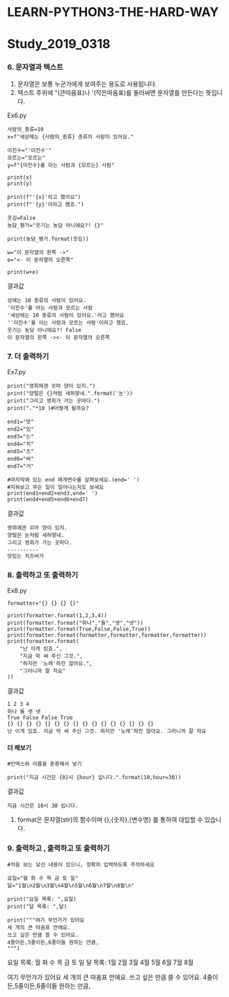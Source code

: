 # LEARN-PYTHON3-THE-HARD-WAY

# Study_2019_0318

### 6. 문자열과 텍스트
1) 문자열은 보통 누군가에게 보여주는 용도로 사용됩니다.
2) 텍스트 주위에 "(큰따옴표)나 '(작은따옴표)를 둘러싸면 문자열를 만든다는 뜻입니다.

Ex6.py
```
사람의_종류=10
x=f"세상에는 {사람의_종류} 종류의 사람이 있어요."

이진수="'이진수'"
모르는="모르는"
y=f"{이진수}를 아는 사람과 {모르는} 사람"

print(x)
print(y)

print(f"'{x}'라고 했어요")
print(f"'{y}'이라고 했죠.")

웃김=False
농담_평가="웃기는 농담 아니에요?! {}"

print(농담_평가.format(웃김))

w="이 문자열의 왼쪽 ->"
e="<- 이 문자열의 오른쪽"

print(w+e)
```
결과값 
```
상에는 10 종류의 사람이 있어요.
'이진수'를 아는 사람과 모르는 사람
'세상에는 10 종류의 사람이 있어요.'라고 했어요
''이진수'를 아는 사람과 모르는 사람'이라고 했죠.
웃기는 농담 아니에요?! False
이 문자열의 왼쪽 -><- 이 문자열의 오른쪽
```
### 7. 더 출력하기
Ex7.py
```
print("영희에겐 꼬마 양이 있지.")
print("양털은 {}처럼 새하얗네.".format('눈'))
print("그리고 영희가 가는 곳마다.")
print("."*10 )#어떻게 될까요?

end1="맛"
end2="있"
end3="는"
end4="치"
end5="즈"
end6="버"
end7="거"

#마지막에 있는 end 매개변수를 살펴보세요.(end=' ')
#지워보고 무슨 일이 일어나는지도 보세요
print(end1+end2+end3,end=' ')
print(end4+end5+end6+end7)
```

결과값
```
영희에겐 꼬마 양이 있지.
양털은 눈처럼 새하얗네.
그리고 영희가 가는 곳마다.
..........
맛있는 치즈버거
```

### 8. 출력하고 또 출력하기

Ex8.py
```
formatter="{} {} {} {}"

print(formatter.format(1,2,3,4))
print(formatter.format("하나","둘","셋","넷"))
print(formatter.format(True,False,False,True))
print(formatter.format(formatter,formatter,formatter,formatter))
print(formatter.format(
    "난 이게 있죠.",
    "지금 막 써 주신 그것.",
    "하지만 '노래'하진 않아요.",
    "그러니까 잘 자요"
))
```

결과값 
```
1 2 3 4
하나 둘 셋 넷
True False False True
{} {} {} {} {} {} {} {} {} {} {} {} {} {} {} {}
난 이게 있죠. 지금 막 써 주신 그것. 하지만 '노래'하진 않아요. 그러니까 잘 자요

```
#### 더 해보기 
```
#인덱스와 이름을 혼용해서 넣기

print("지금 시간은 {0}시 {hour} 입니다.".format(10,hour=30))

```
결과값 
```
지금 시간은 10시 30 입니다.
```
1) format은 문자열(str)의 함수이며 {},{숫자},{변수명} 를 통하여 대입할 수 있습니다.

### 9. 출력하고 , 출력하고 또 출력하기

```
#처음 보는 낯선 내용이 있으니, 정확히 입력하도록 주의하세요

요일="월 화 수 목 금 토 일"
달="1월\n2월\n3월\n4월\n5월\n6월\n7월\n8월\n"

print("요일 목록: ",요일)
print("달 목록: ",달)

print("""여기 무언가가 있어요
세 개의 큰 따옴표 안에요.
쓰고 싶은 만큼 쓸 수 있어요.
4줄이든,5줄이든,6줄이들 원하는 만큼,
""")

```
요일 목록:  월 화 수 목 금 토 일
달 목록:  1월
2월
3월
4월
5월
6월
7월
8월

여기 무언가가 있어요
세 개의 큰 따옴표 안에요.
쓰고 싶은 만큼 쓸 수 있어요.
4줄이든,5줄이든,6줄이들 원하는 만큼,
```

